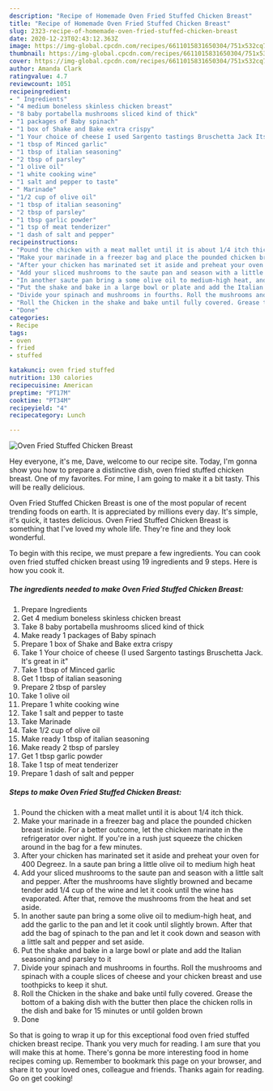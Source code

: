 ```yaml
---
description: "Recipe of Homemade Oven Fried Stuffed Chicken Breast"
title: "Recipe of Homemade Oven Fried Stuffed Chicken Breast"
slug: 2323-recipe-of-homemade-oven-fried-stuffed-chicken-breast
date: 2020-12-23T02:43:12.363Z
image: https://img-global.cpcdn.com/recipes/6611015831650304/751x532cq70/oven-fried-stuffed-chicken-breast-recipe-main-photo.jpg
thumbnail: https://img-global.cpcdn.com/recipes/6611015831650304/751x532cq70/oven-fried-stuffed-chicken-breast-recipe-main-photo.jpg
cover: https://img-global.cpcdn.com/recipes/6611015831650304/751x532cq70/oven-fried-stuffed-chicken-breast-recipe-main-photo.jpg
author: Amanda Clark
ratingvalue: 4.7
reviewcount: 1051
recipeingredient:
- " Ingredients"
- "4 medium boneless skinless chicken breast"
- "8 baby portabella mushrooms sliced kind of thick"
- "1 packages of Baby spinach"
- "1 box of Shake and Bake extra crispy"
- "1 Your choice of cheese I used Sargento tastings Bruschetta Jack Its great in it"
- "1 tbsp of Minced garlic"
- "1 tbsp of italian seasoning"
- "2 tbsp of parsley"
- "1 olive oil"
- "1 white cooking wine"
- "1 salt and pepper to taste"
- " Marinade"
- "1/2 cup of olive oil"
- "1 tbsp of italian seasoning"
- "2 tbsp of parsley"
- "1 tbsp garlic powder"
- "1 tsp of meat tenderizer"
- "1 dash of salt and pepper"
recipeinstructions:
- "Pound the chicken with a meat mallet until it is about 1/4 itch thick."
- "Make your marinade in a freezer bag and place the pounded chicken breast inside. For a better outcome, let the chicken marinate in the refrigerator over night. If you&#39;re in a rush just squeeze the chicken around in the bag for a few minutes."
- "After your chicken has marinated set it aside and preheat your oven for 400 Degreez. In a saute pan bring a little olive oil to medium high heat"
- "Add your sliced mushrooms to the saute pan and season with a little salt and pepper. After the mushrooms have slightly browned and became tender add 1/4 cup of the wine and let it cook until the wine has evaporated. After that, remove the mushrooms from the heat and set aside."
- "In another saute pan bring a some olive oil to medium-high heat, and add the garlic to the pan and let it cook until slightly brown. After that add the bag of spinach to the pan and let it cook down and season with a little salt and pepper and set aside."
- "Put the shake and bake in a large bowl or plate and add the Italian seasoning and parsley to it"
- "Divide your spinach and mushrooms in fourths. Roll the mushrooms and spinach with a couple slices of cheese and your chicken breast and use toothpicks to keep it shut."
- "Roll the Chicken in the shake and bake until fully covered. Grease the bottom of a baking dish with the butter then place the chicken rolls in  the dish and bake for 15 minutes or until golden brown"
- "Done"
categories:
- Recipe
tags:
- oven
- fried
- stuffed

katakunci: oven fried stuffed 
nutrition: 130 calories
recipecuisine: American
preptime: "PT17M"
cooktime: "PT34M"
recipeyield: "4"
recipecategory: Lunch

---
```



![Oven Fried Stuffed Chicken Breast](https://img-global.cpcdn.com/recipes/6611015831650304/751x532cq70/oven-fried-stuffed-chicken-breast-recipe-main-photo.jpg)

Hey everyone, it's me, Dave, welcome to our recipe site. Today, I'm gonna show you how to prepare a distinctive dish, oven fried stuffed chicken breast. One of my favorites. For mine, I am going to make it a bit tasty. This will be really delicious.



Oven Fried Stuffed Chicken Breast is one of the most popular of recent trending foods on earth. It is appreciated by millions every day. It's simple, it's quick, it tastes delicious. Oven Fried Stuffed Chicken Breast is something that I've loved my whole life. They're fine and they look wonderful.


To begin with this recipe, we must prepare a few ingredients. You can cook oven fried stuffed chicken breast using 19 ingredients and 9 steps. Here is how you cook it.

<!--inarticleads1-->

##### The ingredients needed to make Oven Fried Stuffed Chicken Breast:

1. Prepare  Ingredients
1. Get 4 medium boneless skinless chicken breast
1. Take 8 baby portabella mushrooms sliced kind of thick
1. Make ready 1 packages of Baby spinach
1. Prepare 1 box of Shake and Bake extra crispy
1. Take 1 Your choice of cheese (I used Sargento tastings Bruschetta Jack. It&#39;s great in it&#34;
1. Take 1 tbsp of Minced garlic
1. Get 1 tbsp of italian seasoning
1. Prepare 2 tbsp of parsley
1. Take 1 olive oil
1. Prepare 1 white cooking wine
1. Take 1 salt and pepper to taste
1. Take  Marinade
1. Take 1/2 cup of olive oil
1. Make ready 1 tbsp of italian seasoning
1. Make ready 2 tbsp of parsley
1. Get 1 tbsp garlic powder
1. Take 1 tsp of meat tenderizer
1. Prepare 1 dash of salt and pepper




<!--inarticleads2-->

##### Steps to make Oven Fried Stuffed Chicken Breast:

1. Pound the chicken with a meat mallet until it is about 1/4 itch thick.
1. Make your marinade in a freezer bag and place the pounded chicken breast inside. For a better outcome, let the chicken marinate in the refrigerator over night. If you&#39;re in a rush just squeeze the chicken around in the bag for a few minutes.
1. After your chicken has marinated set it aside and preheat your oven for 400 Degreez. In a saute pan bring a little olive oil to medium high heat
1. Add your sliced mushrooms to the saute pan and season with a little salt and pepper. After the mushrooms have slightly browned and became tender add 1/4 cup of the wine and let it cook until the wine has evaporated. After that, remove the mushrooms from the heat and set aside.
1. In another saute pan bring a some olive oil to medium-high heat, and add the garlic to the pan and let it cook until slightly brown. After that add the bag of spinach to the pan and let it cook down and season with a little salt and pepper and set aside.
1. Put the shake and bake in a large bowl or plate and add the Italian seasoning and parsley to it
1. Divide your spinach and mushrooms in fourths. Roll the mushrooms and spinach with a couple slices of cheese and your chicken breast and use toothpicks to keep it shut.
1. Roll the Chicken in the shake and bake until fully covered. Grease the bottom of a baking dish with the butter then place the chicken rolls in  the dish and bake for 15 minutes or until golden brown
1. Done




So that is going to wrap it up for this exceptional food oven fried stuffed chicken breast recipe. Thank you very much for reading. I am sure that you will make this at home. There's gonna be more interesting food in home recipes coming up. Remember to bookmark this page on your browser, and share it to your loved ones, colleague and friends. Thanks again for reading. Go on get cooking!
